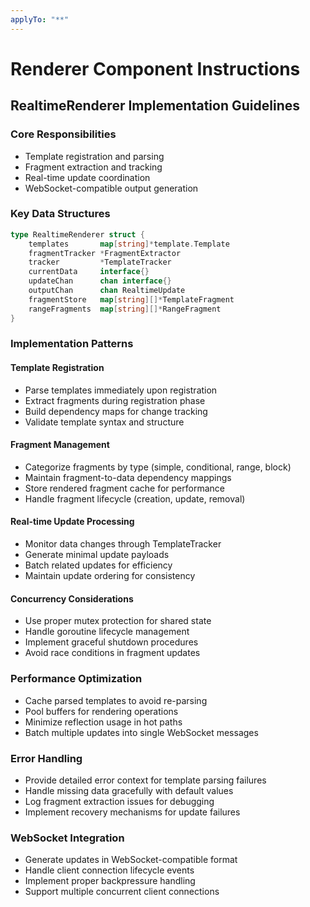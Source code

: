 ```yaml
---
applyTo: "**"
---
```


# Renderer Component Instructions

## RealtimeRenderer Implementation Guidelines

### Core Responsibilities

- Template registration and parsing
- Fragment extraction and tracking
- Real-time update coordination
- WebSocket-compatible output generation

### Key Data Structures

```go
type RealtimeRenderer struct {
    templates       map[string]*template.Template
    fragmentTracker *FragmentExtractor
    tracker         *TemplateTracker
    currentData     interface{}
    updateChan      chan interface{}
    outputChan      chan RealtimeUpdate
    fragmentStore   map[string][]*TemplateFragment
    rangeFragments  map[string][]*RangeFragment
}
```

### Implementation Patterns

#### Template Registration

- Parse templates immediately upon registration
- Extract fragments during registration phase
- Build dependency maps for change tracking
- Validate template syntax and structure

#### Fragment Management

- Categorize fragments by type (simple, conditional, range, block)
- Maintain fragment-to-data dependency mappings
- Store rendered fragment cache for performance
- Handle fragment lifecycle (creation, update, removal)

#### Real-time Update Processing

- Monitor data changes through TemplateTracker
- Generate minimal update payloads
- Batch related updates for efficiency
- Maintain update ordering for consistency

#### Concurrency Considerations

- Use proper mutex protection for shared state
- Handle goroutine lifecycle management
- Implement graceful shutdown procedures
- Avoid race conditions in fragment updates

### Performance Optimization

- Cache parsed templates to avoid re-parsing
- Pool buffers for rendering operations
- Minimize reflection usage in hot paths
- Batch multiple updates into single WebSocket messages

### Error Handling

- Provide detailed error context for template parsing failures
- Handle missing data gracefully with default values
- Log fragment extraction issues for debugging
- Implement recovery mechanisms for update failures

### WebSocket Integration

- Generate updates in WebSocket-compatible format
- Handle client connection lifecycle events
- Implement proper backpressure handling
- Support multiple concurrent client connections
